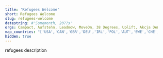 ```yaml
---
title: 'Refugees Welcome'
short: Refugees Welcome
slug: refugees-welcome
datestring: #'Somemonth, 20??s'
orgs: Campact, Aufstehn, Leadnow, MoveOn, 38 Degrees, Uplift, Akcja Demokracja, Skiftet, GetUp, ActionStation, Progressi, De-Clic
map_countries: "['USA','CAN','GBR','DEU','IRL','POL','AUT','SWE','CHE','AUS','NZL','ITA','ROU']"
hidden: true
---
```


refugees description
